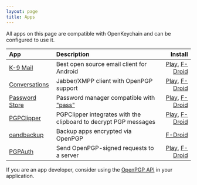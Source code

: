 ```yaml
---
layout: page
title: Apps
---
```


All apps on this page are compatible with OpenKeychain and can be configured to use it.

| App                                                               | Description                                                             | Install                                                                                                    |
|:----------------------------------------------------------------- |:----------------------------------------------------------------------- | ----------------------------------------------------------------------------------------------------------:|
| [K-9 Mail](https://github.com/k9mail/k-9/)                        | Best open source email client for Android                               | [Play](https://play.google.com/store/apps/details?id=com.fsck.k9), [F-Droid](https://f-droid.org/app/com.fsck.k9) |
| [Conversations](https://github.com/siacs/Conversations)           | Jabber/XMPP client with OpenPGP support                                 | [Play](https://play.google.com/store/apps/details?id=eu.siacs.conversations), [F-Droid](https://f-droid.org/app/eu.siacs.conversations) |
| [Password Store](https://github.com/zeapo/Android-Password-Store) | Password manager compatible with ["pass"](http://www.passwordstore.org) | [Play](https://play.google.com/store/apps/details?id=com.zeapo.pwdstore), [F-Droid](https://f-droid.org/repository/browse/?fdid=com.zeapo.pwdstore) |
| [PGPClipper](https://github.com/Mnkai/PGPClipper)                 | PGPClipper integrates with the clipboard to decrypt PGP messages        | [Play](https://play.google.com/store/apps/details?id=moe.minori.pgpclipper), [F-Droid](https://f-droid.org/app/moe.minori.pgpclipper) |
| [oandbackup](https://github.com/jensstein/oandbackup)             | Backup apps encrypted via OpenPGP                                       | [F-Droid](https://f-droid.org/app/dk.jens.backup) |
| [PGPAuth](https://github.com/LittleFox94/PGPAuth)                 | Send OpenPGP-signed requests to a server                                | [Play](https://play.google.com/store/apps/details?id=org.lf_net.pgpunlocker), [F-Droid](https://f-droid.org/app/org.lf_net.pgpunlocker) |

If you are an app developer, consider using the [OpenPGP API](http://www.openkeychain.org/contribute/) in your application.


